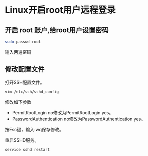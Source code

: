 # Linux开启root用户远程登录

## 开启 root 账户,给root用户设置密码

```bash
sudo passwd root
```

输入两遍密码

## 修改配置文件

打开SSH配置文件。

```bash
vim /etc/ssh/sshd_config
```

修改如下参数

- PermitRootLogin no修改为PermitRootLogin yes。
- PasswordAuthentication no修改为PasswordAuthentication yes。

按Esc键，输入:wq保存修改。

重启SSHD服务。

```bash
service sshd restart
```
